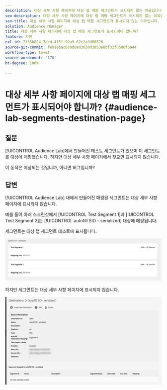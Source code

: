 ```yaml
---
description: 대상 세부 사항 페이지에 대상 랩 매핑 세그먼트가 표시되지 않는 이유입니다.
seo-description: 대상 세부 사항 페이지에 대상 랩 매핑 세그먼트가 표시되지 않는 이유입니다.
seo-title: 대상 세부 사항 페이지에 대상 랩 매핑 세그먼트가 표시되지 않는 이유입니다.
solution: Audience Manager
title: 대상 세부 사항 페이지에 대상 랩 매핑 세그먼트가 표시되어야 합니까?
feature: 지원
exl-id: 7f35b824-7acd-415f-92a9-62c2a3d08526
source-git-commit: fe01ebac8c0d0ad3630d3853e0bf32f0b00f6a44
workflow-type: tm+mt
source-wordcount: '170'
ht-degree: 100%

---
```


# 대상 세부 사항 페이지에 대상 랩 매핑 세그먼트가 표시되어야 합니까? {#audience-lab-segments-destination-page}

## 질문

[!UICONTROL Audience Lab]에서 만들어진 테스트 세그먼트가 있으며 이 세그먼트를 대상에 매핑했습니다. 하지만 대상 세부 사항 페이지에서 찾으면 표시되지 않습니다.

이 동작은 예상되는 것입니까, 아니면 버그입니까?

## 답변

[!UICONTROL Audience Lab] 내에서 만들어진 매핑된 세그먼트는 대상 세부 사항 페이지에 표시되지 않습니다.

예를 들어 아래 스크린샷에서 [!UICONTROL Test Segment 1]과 [!UICONTROL Test Segment 2]는 [!UICONTROL autofill SID - serialized] 대상에 매핑됩니다.

세그먼트는 대상 랩 세그먼트 테스트에 표시됩니다.

![대상 랩 세그먼트 보기 이미지](assets/should_i_see_my_aamlab01.png)

하지만 세그먼트는 대상 세부 사항 페이지에 표시되지 않습니다.

![대상 세부 사항 페이지의 이미지](assets/should_i_see_my_aamlab02.png)
